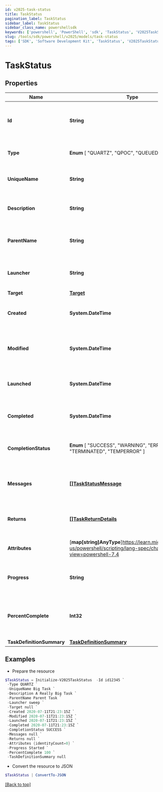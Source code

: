 ```yaml
---
id: v2025-task-status
title: TaskStatus
pagination_label: TaskStatus
sidebar_label: TaskStatus
sidebar_class_name: powershellsdk
keywords: ['powershell', 'PowerShell', 'sdk', 'TaskStatus', 'V2025TaskStatus']
slug: /tools/sdk/powershell/v2025/models/task-status
tags: ['SDK', 'Software Development Kit', 'TaskStatus', 'V2025TaskStatus']
---
```


# TaskStatus

## Properties

| Name | Type | Description | Notes |
| --- | --- | --- | --- |
| **Id** | **String** | System-generated unique ID of the task this TaskStatus represents | [required] |
| **Type** | **Enum** [ "QUARTZ", "QPOC", "QUEUED_TASK" ] | Type of task this TaskStatus represents | [required] |
| **UniqueName** | **String** | Name of the task this TaskStatus represents | [required] |
| **Description** | **String** | Description of the task this TaskStatus represents | [required] |
| **ParentName** | **String** | Name of the parent of the task this TaskStatus represents | [required] |
| **Launcher** | **String** | Service to execute the task this TaskStatus represents | [required] |
| **Target** | [**Target**](target) |  | [optional] |
| **Created** | **System.DateTime** | Creation date of the task this TaskStatus represents | [required] |
| **Modified** | **System.DateTime** | Last modification date of the task this TaskStatus represents | [required] |
| **Launched** | **System.DateTime** | Launch date of the task this TaskStatus represents | [required] |
| **Completed** | **System.DateTime** | Completion date of the task this TaskStatus represents | [required] |
| **CompletionStatus** | **Enum** [ "SUCCESS", "WARNING", "ERROR", "TERMINATED", "TEMPERROR" ] | Completion status of the task this TaskStatus represents | [required] |
| **Messages** | [**[]TaskStatusMessage**](task-status-message) | Messages associated with the task this TaskStatus represents | [required] |
| **Returns** | [**[]TaskReturnDetails**](task-return-details) | Return values from the task this TaskStatus represents | [required] |
| **Attributes** | [**map[string]AnyType**]https://learn.microsoft.com/en-us/powershell/scripting/lang-spec/chapter-04?view=powershell-7.4 | Attributes of the task this TaskStatus represents | [required] |
| **Progress** | **String** | Current progress of the task this TaskStatus represents | [required] |
| **PercentComplete** | **Int32** | Current percentage completion of the task this TaskStatus represents | [required] |
| **TaskDefinitionSummary** | [**TaskDefinitionSummary**](task-definition-summary) |  | [optional] |

## Examples

- Prepare the resource

```powershell
$TaskStatus = Initialize-V2025TaskStatus  -Id id12345 `
 -Type QUARTZ `
 -UniqueName Big Task `
 -Description A Really Big Task `
 -ParentName Parent Task `
 -Launcher sweep `
 -Target null `
 -Created 2020-07-11T21:23:15Z `
 -Modified 2020-07-11T21:23:15Z `
 -Launched 2020-07-11T21:23:15Z `
 -Completed 2020-07-11T21:23:15Z `
 -CompletionStatus SUCCESS `
 -Messages null `
 -Returns null `
 -Attributes {identityCount=0} `
 -Progress Started `
 -PercentComplete 100 `
 -TaskDefinitionSummary null
```

- Convert the resource to JSON

```powershell
$TaskStatus | ConvertTo-JSON
```

[[Back to top]](#)
